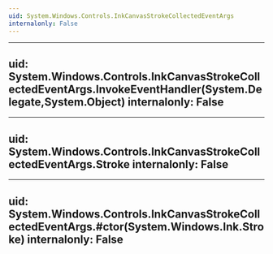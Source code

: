 ```yaml
---
uid: System.Windows.Controls.InkCanvasStrokeCollectedEventArgs
internalonly: False
---
```


---
uid: System.Windows.Controls.InkCanvasStrokeCollectedEventArgs.InvokeEventHandler(System.Delegate,System.Object)
internalonly: False
---

---
uid: System.Windows.Controls.InkCanvasStrokeCollectedEventArgs.Stroke
internalonly: False
---

---
uid: System.Windows.Controls.InkCanvasStrokeCollectedEventArgs.#ctor(System.Windows.Ink.Stroke)
internalonly: False
---
